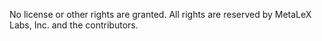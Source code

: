 No license or other rights are granted. All rights are reserved by MetaLeX Labs, Inc. and the contributors. 

